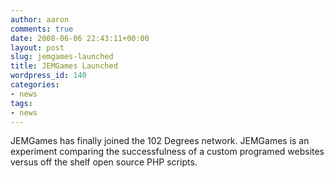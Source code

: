 ```yaml
---
author: aaron
comments: true
date: 2008-06-06 22:43:11+00:00
layout: post
slug: jemgames-launched
title: JEMGames Launched
wordpress_id: 140
categories:
- news
tags:
- news
---
```


JEMGames has finally joined the 102 Degrees network.   JEMGames is an experiment comparing the successfulness of a custom programed websites versus off the shelf open source PHP scripts.
